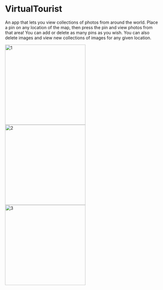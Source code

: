 # VirtualTourist

An app that lets you view collections of photos from around the world. Place a pin on any location of the map, then press the pin and view photos from that area! You can add or delete as many pins as you wish. You can also delete images and view new collections of images for any given location.

<img width="265" alt="1" src="https://user-images.githubusercontent.com/25470293/41185071-b1b5f9ec-6b52-11e8-9310-dbd41e36c894.png"> <img width="265" alt="2" src="https://user-images.githubusercontent.com/25470293/41185072-b1c4d00c-6b52-11e8-9d48-e552416248e8.png"> <img width="265" alt="3" src="https://user-images.githubusercontent.com/25470293/41185073-b1d3082a-6b52-11e8-9610-87db9427defb.png">
